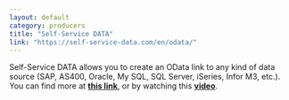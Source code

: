 ```yaml
---
layout: default
category: producers
title: "Self-Service DATA"
link: "https://self-service-data.com/en/odata/"
---
```

Self-Service DATA allows you to create an OData link to any kind of data source (SAP, AS400, Oracle, My SQL, SQL Server, iSeries, Infor M3, etc.).  You can find more at [**this link**](https://self-service-data.com/en), or by watching this [**video**](https://www.youtube.com/watch?v=PlEpsUPv70g&feature=youtu.be).
